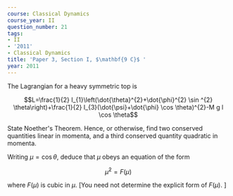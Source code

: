 ```yaml
---
course: Classical Dynamics
course_year: II
question_number: 21
tags:
- II
- '2011'
- Classical Dynamics
title: 'Paper 3, Section I, $\mathbf{9 C}$ '
year: 2011
---
```




The Lagrangian for a heavy symmetric top is

$$L=\frac{1}{2} I_{1}\left(\dot{\theta}^{2}+\dot{\phi}^{2} \sin ^{2} \theta\right)+\frac{1}{2} I_{3}(\dot{\psi}+\dot{\phi} \cos \theta)^{2}-M g l \cos \theta$$

State Noether's Theorem. Hence, or otherwise, find two conserved quantities linear in momenta, and a third conserved quantity quadratic in momenta.

Writing $\mu=\cos \theta$, deduce that $\mu$ obeys an equation of the form

$$\dot{\mu}^{2}=F(\mu)$$

where $F(\mu)$ is cubic in $\mu$. [You need not determine the explicit form of $F(\mu) .$ ]